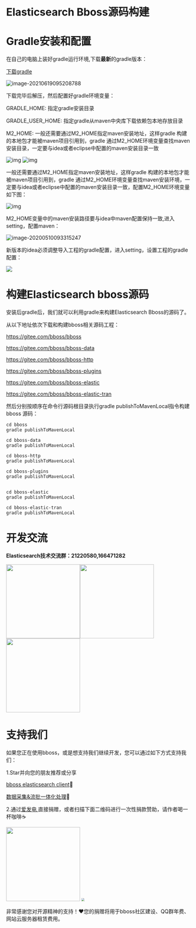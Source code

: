 # Elasticsearch Bboss源码构建

# Gradle安装和配置

在自己的电脑上装好gradle运行环境,下载**最新**的gradle版本：

[下载gradle](https://gradle.org/releases) 

![image-20210619095208788](images\gradle.png)

下载完毕后解压，然后配置好gradle环境变量： 

GRADLE_HOME:  指定gradle安装目录

GRADLE_USER_HOME: 指定gradle从maven中央库下载依赖包本地存放目录 

M2_HOME: 一般还需要通过M2_HOME指定maven安装地址，这样gradle 构建的本地包才能被maven项目引用到，gradle 通过M2_HOME环境变量查找maven安装目录，一定要与idea或者eclipse中配置的maven安装目录一致

![img](images/gradle_path.png)
![img](images/gradle_home.png)

一般还需要通过M2_HOME指定maven安装地址，这样gradle 构建的本地包才能被maven项目引用到，gradle 通过M2_HOME环境变量查找maven安装环境，一定要与idea或者eclipse中配置的maven安装目录一致，配置M2_HOME环境变量如下图： 

![img](images/m2_home.jpg)

M2_HOME变量中的maven安装路径要与idea中maven配置保持一致,进入setting，配置maven：

![image-20200510093315247](images/maven-idea.png)

新版本的idea必须调整导入工程的gradle配置，进入setting，设置工程的gradle配置：

![](images/mongodb/settingprojectgradle.png)

# 构建Elasticsearch bboss源码

安装后gradle后，我们就可以利用gradle来构建Elasticsearch Bboss的源码了。

从以下地址依次下载和构建bboss相关源码工程：

https://gitee.com/bboss/bboss

https://gitee.com/bboss/bboss-data

https://gitee.com/bboss/bboss-http

https://gitee.com/bboss/bboss-plugins

https://gitee.com/bboss/bboss-elastic

https://gitee.com/bboss/bboss-elastic-tran  

然后分别按顺序在命令行源码根目录执行gradle publishToMavenLocal指令构建bboss 源码：

```shell
cd bboss
gradle publishToMavenLocal

cd bboss-data
gradle publishToMavenLocal

cd bboss-http
gradle publishToMavenLocal

cd bboss-plugins
gradle publishToMavenLocal


cd bboss-elastic
gradle publishToMavenLocal

cd bboss-elastic-tran
gradle publishToMavenLocal
```

# 开发交流

**Elasticsearch技术交流群：21220580,166471282**

<img src="images/qrcode.jpg"  height="200" width="200"><img src="images/douyin.png"  height="200" width="200"><img src="images/wvidio.png"  height="200" width="200">



# 支持我们

如果您正在使用bboss，或是想支持我们继续开发，您可以通过如下方式支持我们：

1.Star并向您的朋友推荐或分享

[bboss elasticsearch client](https://gitee.com/bboss/bboss-elastic)🚀

[数据采集&流批一体化处理](https://gitee.com/bboss/bboss-elastic-tran)🚀

2.通过[爱发电 ](https://afdian.net/a/bbossgroups)直接捐赠，或者扫描下面二维码进行一次性捐款赞助，请作者喝一杯咖啡☕️





<img src="images/alipay.png"  height="200" width="200">

<img src="images/wchat.png" style="zoom:50%;" />

非常感谢您对开源精神的支持！❤您的捐赠将用于bboss社区建设、QQ群年费、网站云服务器租赁费用。